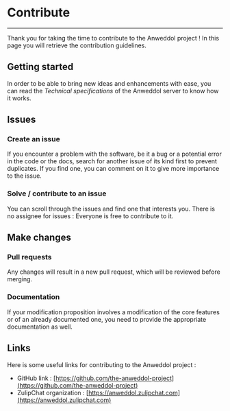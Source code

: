 # Contribute

----

Thank you for taking the time to contribute to the Anweddol project ! In this page you will retrieve the contribution guidelines.

## Getting started

In order to be able to bring new ideas and enhancements with ease, you can read the *Technical specifications* of the Anweddol server to know how it works.

## Issues

### Create an issue

If you encounter a problem with the software, be it a bug or a potential error in the code or the docs, search for another issue of its kind first to prevent duplicates. If you find one, you can comment on it to give more importance to the issue.

### Solve / contribute to an issue

You can scroll through the issues and find one that interests you. There is no assignee for issues : Everyone is free to contribute to it.

## Make changes

### Pull requests

Any changes will result in a new pull request, which will be reviewed before merging.

### Documentation

If your modification proposition involves a modification of the core features or of an already documented one, you need to provide the appropriate documentation as well.

## Links

Here is some useful links for contributing to the Anweddol project : 

- GitHub link : [https://github.com/the-anweddol-project](https://github.com/the-anweddol-project)
- ZulipChat organization : [https://anweddol.zulipchat.com](https://anweddol.zulipchat.com)